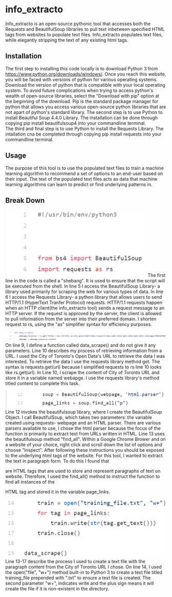 # info_extracto

Info_extracto is an open-source pythonic tool that accesses both the Requests and BeautifulSoup libraries to pull text inbetween specified HTML tags from websites to populate text files. Info_extracto populates text files, while elegantly stripping the text of any existing html tags.

## Installation

The first step to installing this code locally is to download Python 3 from https://www.python.org/downloads/windows/. Once you reach this website, you will be faced with versions of python for various operating systems. Download the version of python that is compatible with your local operating system. To avoid future complications when trying to access python's wealth of open-source libraries, select the "Download with pip" option at the beginning of the download. Pip is the standard package manager for python that allows you access various open-source python libraries that are not apart of python's standard library. 
The second step is to use Python to install Beautiful Soup 4.4.0 Library. The installation can be done through copying pip install beautifulsoup4 into your commandline terminal.  
The third and final step is to use Python to install the Requests Library. The intallation cna be completed through copying pip install requests into your commandline terminal. 


## Usage

The purpose of this tool is to use the populated text files to train a machine learning algorithm to recommend a set of options to an end-user based on their input. The text of the populated text files acts as data that machine learning algorithms can learn to predict or find underlying patterns in. 

## Break Down

![import descriptions](https://github.com/git-ekeh/screenshots/blob/master/data_capture00.PNG) The first line in the code is called a "shebang". It is used to ensure that the script will be executed from the shell. In line 5 I access the BeautifulSoup Library- a library used primarily for scraping the web for various types of data. In line 6 I access the Requests Library- a python library that allows users to send HTTP/1.1 (HyperText Tranfer Protocol) requests. HTTP/1.1 requests happen when an HTTP client(the info_extracto tool) sends a request message to an HTTP server. If the request is approved by the server, the client is allowed to pull information from the server into their preferred domain. I shorten request to rs, using the "as" simplifier syntax for efficiency purposes.   

![function](https://github.com/git-ekeh/screenshots/blob/master/data_capture01.PNG) On line 9, I define a function called data_scrape() and do not give it any parameters. Line 10 describes my process of retrieving information from a URL. I used the City of Toronto's Open Data's URL to retrieve the data I was interested. To retrieve the data I use the requests library method get. The syntax is requests.get(url) because I simplified requests to rs line 10 looks like rs.get(url). In Line 10, I scrape the content of City of Toronto URL and store it in a variable named webapge. I use the requests library's method titled content to complete this task. 

![beautifulsoup structures](https://github.com/git-ekeh/screenshots/blob/master/data_capture02.PNG) Line 12 invokes the beautifulsoup library, where I create the BeautifulSoup Object. I call BeautifulSoup, which takes two parameters: the variable created using requests- webpage and an HTML parser. There are various parsers available to use, I chose the html parser because the focus of the function is primarily to extract text from URLs written in HTML. Line 13 uses the beautifulsoup method "find_all". Within a Google Chrome Brower and on a website of your choice, right click and scroll down the list of options and choose "Inspect". After following these instructions you should be exposed to the underlying html tags of the website. For this tool, I wanted to extract the text in paragraph form. To do this I found that <p> are HTML tags that are used to store and represent paragraphs of text on website. Therefore, I used the find_all() method to instruct the function to find all instances of the <p> HTML tag and stored it in the variable page_links.  
  
 ![data structures](https://github.com/git-ekeh/screenshots/blob/master/data_capture03.PNG) Line 13-17 describe the process I used to create a text file with the paragraph content from the City of Toronto URL I chose. On line 14, I used the open("file", "w+") method built-in to Python 3 to create a text file titled training_file prepended with ".txt" to ensure a text file is created. The second parameter "w+", indicates write and the plus sign means it will create the file if it is non-existent in the directory. 
